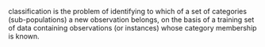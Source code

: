 classification is the problem of identifying to which of a set of categories (sub-populations) a new observation belongs, on the basis of a training set of data containing observations (or instances) whose category membership is known. 

